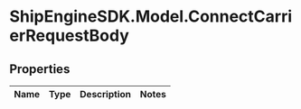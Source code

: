 # ShipEngineSDK.Model.ConnectCarrierRequestBody

## Properties

Name | Type | Description | Notes
------------ | ------------- | ------------- | -------------


